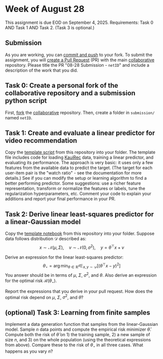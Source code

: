 # Week of August 28

This assignment is due EOD on September 4, 2025.
Requirements: Task 0 AND Task 1 AND Task 2. (Task 3 is optional.)

## Submission

As you are working, you can [commit and push](https://docs.github.com/en/get-started/using-git/about-git) to your fork. 
To submit the assignment, you will [create a Pull Request](https://docs.github.com/en/pull-requests/collaborating-with-pull-requests/proposing-changes-to-your-work-with-pull-requests/creating-a-pull-request-from-a-fork) (PR) with the main [collaborative](https://github.com/ml-feedback-sys/collaborative-f25) repository.
Please title the PR "08-28 Submission - `netID`" and include a description of the work that you did.

## Task 0: Create a personal fork of the collaborative repository and a submission python script

First, [fork](https://docs.github.com/en/pull-requests/collaborating-with-pull-requests/working-with-forks) the [collaborative](https://github.com/ml-feedback-sys/collaborative-f25) repository.
Then, create a folder in `submission/` named `netID`.

## Task 1: Create and evaluate a linear predictor for video recommendation

Copy the [template script](../code/08-28watch_prediction.py) from this repository into your folder.
The template file includes code for loading [KauiRec](https://kuairec.com/) data, training a linear predictor, and evaluating its performance.
The approach is very basic: it uses only a few features from the available data to predict the target. (The target for each user-item pair is the "watch ratio" - see the documentation for more details.)
See if you can modify the setup or learning algorithm to find a better performing predictor.
Some suggestions: use a richer feature representation, transform or normalize the features or labels, tune the regularization hyperparameters, etc.
Comment your code to explain your additions and report your final performance in your PR.


## Task 2: Derive linear least-squares predictor for a linear-Gaussian model

Copy the [template notebook](code/08-28linear-ls.py) from this repository into your folder.
Suppose data follows distribution $\mathcal D$ described as:
$$x\sim \mathcal N(\mu, \Sigma),\quad v\sim \mathcal N(0, \sigma^2),\quad y=\theta^\top x + v$$

Derive an expression for the linear least-squares predictor:
$$\theta_\star = \arg\min_{\theta\in\mathbb R^d} \mathbb E_{x,y\sim\mathcal D}[(\theta^\top x-y)^2] $$
You answer should be in terms of $\mu$, $\Sigma$, $\sigma^2$, and $\theta$.
Also derive an expression for the optimal risk $\mathcal R(\theta_\star)$.

Report the expressions that you derive in your pull request. 
How does the optimal risk depend on  $\mu$, $\Sigma$, $\sigma^2$, and $\theta$?

## (optional) Task 3: Learning from finite samples

Implement a data generation function that samples from the linear-Gaussian model. 
Sample $n$ data points and compute the empirical risk minimizer $\hat\theta$.
Compute both the risk of $\hat\theta$ on 1) the training sample, 2) a new sample of size $n$, and 3) on the whole population (using the theoretical expressions from above).
Compare these to the risk of $\theta_\star$ in all three cases.
What happens as you vary $n$?


